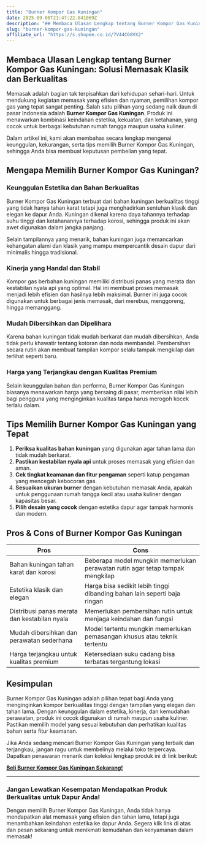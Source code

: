 ```yaml
---
title: "Burner Kompor Gas Kuningan"
date: 2025-09-08T21:47:22.841069Z
description: "## Membaca Ulasan Lengkap tentang Burner Kompor Gas Kuningan: Solusi Memasak Klasik dan Berkualitas..."
slug: "burner-kompor-gas-kuningan"
affiliate_url: "https://s.shopee.co.id/7V44C68VX2"
---
```

## Membaca Ulasan Lengkap tentang Burner Kompor Gas Kuningan: Solusi Memasak Klasik dan Berkualitas

Memasak adalah bagian tak terpisahkan dari kehidupan sehari-hari. Untuk mendukung kegiatan memasak yang efisien dan nyaman, pemilihan kompor gas yang tepat sangat penting. Salah satu pilihan yang sedang naik daun di pasar Indonesia adalah **Burner Kompor Gas Kuningan**. Produk ini menawarkan kombinasi keindahan estetika, kekuatan, dan ketahanan, yang cocok untuk berbagai kebutuhan rumah tangga maupun usaha kuliner.

Dalam artikel ini, kami akan membahas secara lengkap mengenai keunggulan, kekurangan, serta tips memilih Burner Kompor Gas Kuningan, sehingga Anda bisa membuat keputusan pembelian yang tepat.

## Mengapa Memilih Burner Kompor Gas Kuningan?

### Keunggulan Estetika dan Bahan Berkualitas

Burner Kompor Gas Kuningan terbuat dari bahan kuningan berkualitas tinggi yang tidak hanya tahan karat tetapi juga menghadirkan sentuhan klasik dan elegan ke dapur Anda. Kuningan dikenal karena daya tahannya terhadap suhu tinggi dan ketahanannya terhadap korosi, sehingga produk ini akan awet digunakan dalam jangka panjang.

Selain tampilannya yang menarik, bahan kuningan juga memancarkan kehangatan alami dan klasik yang mampu mempercantik desain dapur dari minimalis hingga tradisional.

### Kinerja yang Handal dan Stabil

Kompor gas berbahan kuningan memiliki distribusi panas yang merata dan kestabilan nyala api yang optimal. Hal ini membuat proses memasak menjadi lebih efisien dan hasilnya lebih maksimal. Burner ini juga cocok digunakan untuk berbagai jenis memasak, dari merebus, menggoreng, hingga memanggang.

### Mudah Dibersihkan dan Dipelihara

Karena bahan kuningan tidak mudah berkarat dan mudah dibersihkan, Anda tidak perlu khawatir tentang kotoran dan noda membandel. Pembersihan secara rutin akan membuat tampilan kompor selalu tampak mengkilap dan terlihat seperti baru.

### Harga yang Terjangkau dengan Kualitas Premium

Selain keunggulan bahan dan performa, Burner Kompor Gas Kuningan biasanya menawarkan harga yang bersaing di pasar, memberikan nilai lebih bagi pengguna yang menginginkan kualitas tanpa harus merogoh kocek terlalu dalam.

## Tips Memilih Burner Kompor Gas Kuningan yang Tepat

1. **Periksa kualitas bahan kuningan** yang digunakan agar tahan lama dan tidak mudah berkarat.
2. **Pastikan kestabilan nyala api** untuk proses memasak yang efisien dan aman.
3. **Cek tingkat keamanan dan fitur pengaman** seperti katup pengaman yang mencegah kebocoran gas.
4. **Sesuaikan ukuran burner** dengan kebutuhan memasak Anda, apakah untuk penggunaan rumah tangga kecil atau usaha kuliner dengan kapasitas besar.
5. **Pilih desain yang cocok** dengan estetika dapur agar tampak harmonis dan modern.

## Pros & Cons of Burner Kompor Gas Kuningan

| **Pros** | **Cons** |
| --- | --- |
| Bahan kuningan tahan karat dan korosi | Beberapa model mungkin memerlukan perawatan rutin agar tetap tampak mengkilap |
| Estetika klasik dan elegan | Harga bisa sedikit lebih tinggi dibanding bahan lain seperti baja ringan |
| Distribusi panas merata dan kestabilan nyala | Memerlukan pembersihan rutin untuk menjaga keindahan dan fungsi |
| Mudah dibersihkan dan perawatan sederhana | Model tertentu mungkin memerlukan pemasangan khusus atau teknik tertentu |
| Harga terjangkau untuk kualitas premium | Ketersediaan suku cadang bisa terbatas tergantung lokasi |

## Kesimpulan

Burner Kompor Gas Kuningan adalah pilihan tepat bagi Anda yang menginginkan kompor berkualitas tinggi dengan tampilan yang elegan dan tahan lama. Dengan keunggulan dalam estetika, kinerja, dan kemudahan perawatan, produk ini cocok digunakan di rumah maupun usaha kuliner. Pastikan memilih model yang sesuai kebutuhan dan perhatikan kualitas bahan serta fitur keamanan.

Jika Anda sedang mencari Burner Kompor Gas Kuningan yang terbaik dan terjangkau, jangan ragu untuk membelinya melalui toko terpercaya. Dapatkan penawaran menarik dan koleksi lengkap produk ini di link berikut:

[**Beli Burner Kompor Gas Kuningan Sekarang!**](https://s.shopee.co.id/7V44C68VX2)

---

### Jangan Lewatkan Kesempatan Mendapatkan Produk Berkualitas untuk Dapur Anda!

Dengan memilih Burner Kompor Gas Kuningan, Anda tidak hanya mendapatkan alat memasak yang efisien dan tahan lama, tetapi juga menambahkan keindahan estetika ke dapur Anda. Segera klik link di atas dan pesan sekarang untuk menikmati kemudahan dan kenyamanan dalam memasak!